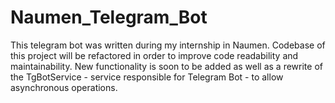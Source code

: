 # Naumen_Telegram_Bot
This telegram bot was written during my internship in Naumen. Codebase of this project will be refactored in order to improve code readability and maintainability. New functionality is soon to be added as well as a rewrite of the TgBotService - service responsible for Telegram Bot - to allow asynchronous operations.  

